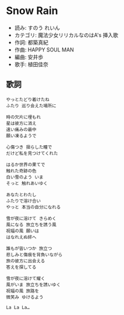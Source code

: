Snow Rain
==========

- 読み: すのう れいん
- カテゴリ: 魔法少女リリカルなのはA's 挿入歌
- 作詞: 都築真紀
- 作曲: HAPPY SOUL MAN
- 編曲: 安井歩
- 歌手: 植田佳奈


歌詞
-----

    やっとたどり着けたね
    ふたり 巡り会えた場所に

    時の欠片に埋もれ
    星は彼方に消え
    遠い痛みの最中
    願い凍るようで

    心傷つき 揺らした瞳で
    だけど私を見つけてくれた

    はるか世界の果てで
    触れた奇跡の色
    白い雪のよう いま
    そっと 触れあいゆく

    あなたとわたし
    ふたりで溶け合い
    やっと 本当の自分になれる

    雪が夜に溶けて きらめく
    風になる 旅立ちを誘う風
    祝福の風 願いは
    はなれえぬ絆へ

    誰もが皆いつか 旅立つ
    悲しみと傷痕を背負いながら
    旅の彼方に出会える
    答えを探してる

    雪が夜に溶けて耀く
    風がいま 旅立ちを誘いゆく
    祝福の風 旅路を
    微笑み ゆけるよう

    La La La…

